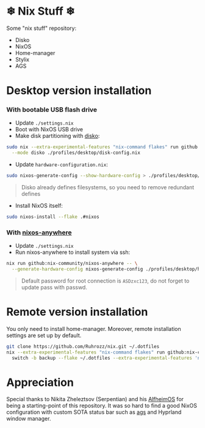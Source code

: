 # ❄ Nix Stuff ❄

Some "nix stuff" repository:

- Disko
- NixOS
- Home-manager
- Stylix
- AGS

# Desktop version installation

### With bootable USB flash drive

- Update `./settings.nix`
- Boot with NixOS USB drive
- Make disk partitioning with [disko](https://github.com/nix-community/disko?ysclid=m37md4ni64813417409):

```bash
sudo nix --extra-experimental-features "nix-command flakes" run github:nix-community/disko/latest -- \
  --mode disko ./profiles/desktop/disk-config.nix

```

- Update `hardware-configuration.nix`:

```bash
sudo nixos-generate-config --show-hardware-config > ./profiles/desktop/hardware-configuration.nix
```

> Disko already defines filesystems, so you need to remove redundant defines

- Install NixOS itself:

```bash
sudo nixos-install --flake .#nixos
```

### With [nixos-anywhere](https://github.com/nix-community/nixos-anywhere?ysclid=m37mp47i7c377992155)

- Update `./settings.nix`
- Run nixos-anywhere to install system via ssh:

```bash
nix run github:nix-community/nixos-anywhere -- \
  --generate-hardware-config nixos-generate-config ./profiles/desktop/hardware-configuration.nix --flake .#nixos root@<ip address>
```

> Default password for root connection is `ASDzxc123`, do not forget to update pass with passwd.

# Remote version installation

You only need to install home-manager.
Moreover, remote installation settings are set up by default.

```bash
git clone https://github.com/Ruhrozz/nix.git ~/.dotfiles
nix --extra-experimental-features "nix-command flakes" run github:nix-community/home-manager -- \
  switch -b backup --flake ~/.dotfiles --extra-experimental-features 'nix-command flakes'
```

# Appreciation

Special thanks to Nikita Zheleztsov (Serpentian) and his [AlfheimOS](https://github.com/Serpentian/AlfheimOS) for being a starting-point of this repository.
It was so hard to find a good NixOS configuration with custom SOTA status bar such as [ags](https://github.com/adventuregamestudio/ags) and Hyprland window manager.

